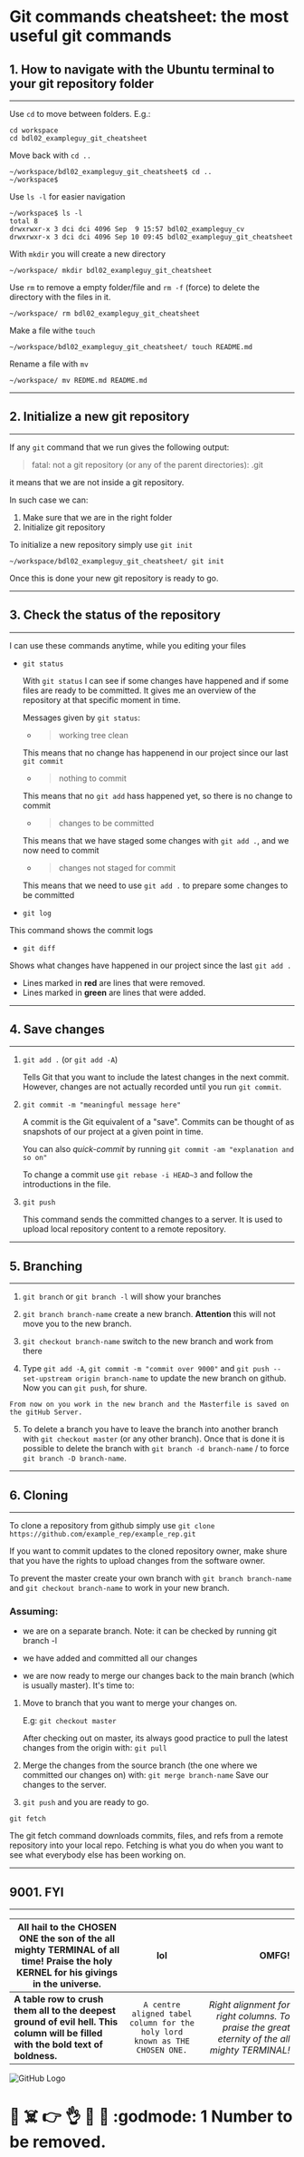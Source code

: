 # Git commands cheatsheet: the most useful git commands


## 1. How to navigate with the Ubuntu terminal to your git repository folder
---
Use `cd` to move between folders. E.g.: 
```
cd workspace
cd bdl02_exampleguy_git_cheatsheet
``` 

Move back with `cd ..`

```
~/workspace/bdl02_exampleguy_git_cheatsheet$ cd ..
~/workspace$ 
```

Use `ls -l` for easier navigation
```
~/workspace$ ls -l
total 8
drwxrwxr-x 3 dci dci 4096 Sep  9 15:57 bdl02_exampleguy_cv
drwxrwxr-x 3 dci dci 4096 Sep 10 09:45 bdl02_exampleguy_git_cheatsheet
```

With `mkdir` you will create a new directory
```
~/workspace/ mkdir bdl02_exampleguy_git_cheatsheet
```

Use `rm` to remove a empty folder/file and `rm -f` (force) to delete the directory with the files in it.
```
~/workspace/ rm bdl02_exampleguy_git_cheatsheet
```
Make a file withe `touch`
```
~/workspace/bdl02_exampleguy_git_cheatsheet/ touch README.md
```

Rename a file with `mv`
```
~/workspace/ mv REDME.md README.md
```



---
## 2. Initialize a new git repository
---

If any `git` command that we run gives the following output:

> fatal: not a git repository (or any of the parent directories): .git

it means that we are not inside a git repository.

In such case we can:

1. Make sure that we are in the right folder
2. Initialize git repository

To initialize a new repository simply use `git init`
```|
~/workspace/bdl02_exampleguy_git_cheatsheet/ git init
```
Once this is done your new git repository is ready to go.

---
## 3. Check the status of the repository
---
I can use these commands anytime, while you editing your files

- `git status`

    With `git status` I can see if some changes have happened and if some files are ready to be committed.
    It gives me an overview of the repository at that specific moment in time.

    Messages given by `git status`:
    
    - > working tree clean

    This means that no change has happenend in our project since our last `git commit`

    - > nothing to commit

    This means that no `git add` hass happened yet, so there is no change to commit

    - > changes to be committed

    This means that we have staged some changes with `git add .`, and we now need to commit

    - > changes not staged for commit

    This means that we need to use `git add .` to prepare some changes to be committed



- `git log`

This command shows the commit logs

- `git diff`

Shows what changes have happened in our project since the last `git add .`
- Lines marked in **red** are lines that were removed.
- Lines marked in **green** are lines that were added.

---
## 4. Save changes
---

1. `git add .` (or `git add -A`)

    Tells Git that you want to include the latest changes in the next commit. However, changes are not actually recorded until you run `git commit`.
    
2. `git commit -m "meaningful message here"`
    
    A commit is the Git equivalent of a "save". Commits can be thought of as snapshots of our project at a given point in time.

    You can also *quick-commit* by running `git commit -am "explanation and so on"`

    To change a commit use `git rebase -i HEAD~3`
     and follow the introductions in the file.

3. `git push` 
 
   This command sends the committed changes to a server. It is used to upload local repository content to a remote repository.

---
## 5. Branching
---

1. `git branch` or `git branch -l` will show your branches

2. `git branch branch-name` create a new branch.
    **Attention** this will not move you to the new branch.

3. `git checkout branch-name` switch to the new branch and work from there

4. Type `git add -A`, `git commit -m "commit over 9000"` and `git push --set-upstream origin branch-name` to update the new branch on github. Now you can `git push`, for shure.

``` From now on you work in the new branch and the Masterfile is saved on the gitHub Server. ```

5. To delete a branch you have to leave the branch into another branch with `git checkout master` (or any other branch). Once that is done it is possible to delete the branch with `git branch -d branch-name` / to force `git branch -D branch-name`.

---
## 6. Cloning
---

To clone a repository from github simply use `git clone https://github.com/example_rep/example_rep.git` 

If you want to commit updates to the cloned repository owner, make shure that you have the rights to upload changes from the software owner.

To prevent the master create your own branch with `git branch branch-name` and `git checkout branch-name`
to work in your new branch.

### Assuming:
- we are on a separate branch. Note: it can be checked by running git branch -l

- we have added and committed all our changes

- we are now ready to merge our changes back to the main branch (which is usually master). It's time to:

1) Move to branch that you want to merge your changes on.

    E.g: `git checkout master`
    
    After checking out on master, its always good practice to pull the latest changes from the origin with:
    `git pull`
    
2) Merge the changes from the source branch (the one where we committed our changes on) with:
    `git merge branch-name`
Save our changes to the server.

3) `git push` and you are ready to go.


`git fetch`

The git fetch command downloads commits, files, and refs from a remote repository into your local repo. Fetching is what you do when you want to see what everybody else has been working on.

---
## 9001. FYI
---
| All hail to the CHOSEN ONE the son of the all mighty TERMINAL of all time! Praise the holy KERNEL for his givings in the universe. | lol | OMFG! |
|---|:---:|---:|
| **A table row to crush them all to the deepest ground of evil hell. This column will be filled with the bold text of boldness.** |`A centre aligned tabel column for the holy lord known as THE CHOSEN ONE.` | *Right alignment for right columns. To praise the great eternity of the all mighty TERMINAL!* |





![GitHub Logo](https://github.githubassets.com/images/modules/logos_page/Octocat.png)

# :shit: :skull_and_crossbones: :point_right: :ok_hand: :llama: :fries: :godmode: 1 Number to be removed.


